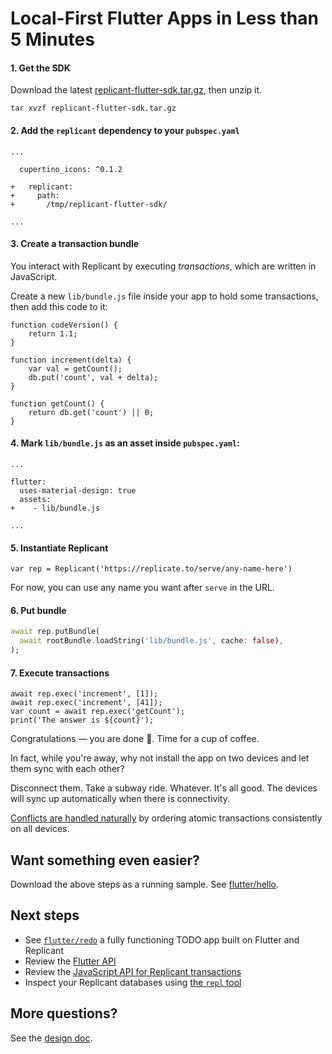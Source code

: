 # Local-First Flutter Apps in Less than 5 Minutes

#### 1. Get the SDK

Download the latest [replicant-flutter-sdk.tar.gz](https://github.com/aboodman/replicant/releases), then unzip it.

```
tar xvzf replicant-flutter-sdk.tar.gz
```

#### 2. Add the `replicant` dependency to your `pubspec.yaml`

```
...

  cupertino_icons: ^0.1.2

+   replicant:
+     path:
+       /tmp/replicant-flutter-sdk/

...
```

#### 3. Create a transaction bundle

You interact with Replicant by executing _transactions_, which are written in JavaScript.

Create a new `lib/bundle.js` file inside your app to hold some transactions, then add this code to it:

```
function codeVersion() {
    return 1.1;
}

function increment(delta) {
    var val = getCount();
    db.put('count', val + delta);
}

function getCount() {
    return db.get('count') || 0;
}
```

#### 4. Mark `lib/bundle.js` as an asset inside `pubspec.yaml`:

```
...

flutter:
  uses-material-design: true
  assets:
+    - lib/bundle.js

...
```

#### 5. Instantiate Replicant

```
var rep = Replicant('https://replicate.to/serve/any-name-here')
```

For now, you can use any name you want after `serve` in the URL.

#### 6. Put bundle

```dart
await rep.putBundle(
  await rootBundle.loadString('lib/bundle.js', cache: false),
);
```

#### 7. Execute transactions

```
await rep.exec('increment', [1]);
await rep.exec('increment', [41]);
var count = await rep.exec('getCount');
print('The answer is ${count}');
```

Congratulations — you are done 🎉. Time for a cup of coffee.

In fact, while you're away, why not install the app on two devices and let them sync with each other?

Disconnect them. Take a subway ride. Whatever. It's all good. The devices will sync up automatically when there is connectivity.

[Conflicts are handled naturally](https://github.com/aboodman/replicant/blob/master/README.md#conflicts) by ordering atomic transactions consistently on all devices.

## Want something even easier?

Download the above steps as a running sample. See [flutter/hello](../samples/flutter/hello).

## Next steps

- See [`flutter/redo`](../samples/flutter/redo) a fully functioning TODO app built on Flutter and Replicant
- Review the [Flutter API](https://replicate.to/doc/flutter/)
- Review the [JavaScript API for Replicant transactions](transaction-api.md)
- Inspect your Replicant databases using [the `repl` tool](cli.md)

## More questions?

See the [design doc](../README.md).
